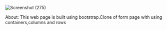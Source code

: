 ![Screenshot (275)](https://github.com/swathimuneeswaran/Day-5-HTML-CSS-task-2/assets/113039047/d56d97fd-3562-43fc-a76d-cfbf9d6550e9)


About:
This web page is built using bootstrap.Clone of form page with using containers,columns and rows

